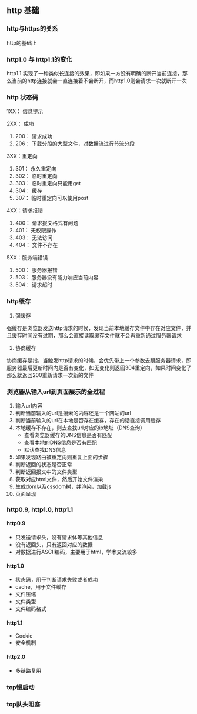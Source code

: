## http 基础

### http与https的关系

http的基础上

### http1.0 与 http1.1的变化

http1.1 实现了一种类似长连接的效果，即如果一方没有明确的断开当前连接，那么当前的http连接就会一直连接着不会断开，而http1.0则会请求一次就断开一次

### http 状态码

1XX： 信息提示

2XX： 成功

1. 200： 请求成功
2. 206： 下载分段的大型文件，对数据流进行节流分段

3XX：重定向

1. 301： 永久重定向
2. 302： 临时重定向
3. 303： 临时重定向只能用get
4. 304： 缓存
5. 307： 临时重定向可以使用post

4XX：请求报错

1. 400： 请求报文格式有问题
2. 401： 无权限操作
3. 403： 无法访问
4. 404： 文件不存在

5XX：服务端错误

1. 500： 服务器报错
2. 503： 服务器没有能力响应当前内容
3. 504： 请求超时

### http缓存

1. 强缓存

强缓存是浏览器发送http请求的时候，发现当前本地缓存文件中存在对应文件，并且缓存时间没有过期，那么会直接读取缓存文件就不会再重新通过服务器请求

2. 协商缓存

协商缓存是指，当触发http请求的时候，会优先带上一个参数去跟服务器请求，即服务器最后更新时间内是否有变化，如无变化则返回304重定向，如果时间变化了那么就返回200重新请求一次新的文件

### 浏览器从输入url到页面展示的全过程

1. 输入url内容
2. 判断当前输入的url是搜索的内容还是一个网站的url
3. 判断当前输入的url在本地是否存在缓存，存在的话直接调用缓存
3. 本地缓存不存在，则去查找url对应的ip地址（DNS查询）
    - 查看浏览器缓存的DNS信息是否有匹配
    - 查看本地的DNS信息是否有匹配
    - 默认查找DNS信息
4. 如果发现路由被重定向则重复上面的步骤
5. 判断返回的状态是否正常
6. 判断返回报文中的文件类型
7. 获取对应html文件，然后开始文件渲染
8. 生成dom以及cssdom树，并渲染，加载js
9. 页面呈现

### http0.9, http1.0, http1.1

#### http0.9

- 只发送请求头，没有请求体等其他信息
- 没有返回头，只有返回对应的数据
- 对数据进行ASCII编码，主要用于html，学术交流较多

#### http1.0

- 状态码，用于判断请求失败或者成功
- cache，用于文件缓存 
- 文件压缩
- 文件类型
- 文件编码格式

#### http1.1

- Cookie
- 安全机制

#### http2.0

- 多链路复用

### tcp慢启动 

### tcp队头阻塞